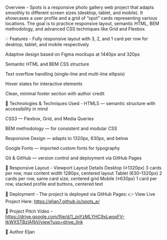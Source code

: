 Overview - Spots is a responsive photo gallery web project that adapts smoothly to different screen sizes (desktop, tablet, and mobile). It showcases a user profile and a grid of “spot” cards representing various locations. The goal is to practice responsive layout, semantic HTML, BEM methodology, and advanced CSS techniques like Grid and Flexbox.

💡 Features - Fully responsive layout with 3, 2, and 1 card per row for desktop, tablet, and mobile respectively

Adaptive design based on Figma mockups at 1440px and 320px

Semantic HTML and BEM CSS structure

Text overflow handling (single-line and multi-line ellipsis)

Hover states for interactive elements

Clean, minimal footer section with author credit

🧠 Technologies & Techniques Used - HTML5 — semantic structure with accessibility in mind

CSS3 — Flexbox, Grid, and Media Queries

BEM methodology — for consistent and modular CSS

Responsive Design — adapts to 1320px, 630px, and below

Google Fonts — imported custom fonts for typography

Git & GitHub — version control and deployment via GitHub Pages

📱 Responsive Layout - Viewport Layout Details Desktop (≥1320px) 3 cards per row, max content width 1280px, centered layout Tablet (630–1320px) 2 cards per row, same card size, centered grid Mobile (≤630px) 1 card per row, stacked profile and buttons, centered text

🚀 Deployment - The project is deployed via GitHub Pages: 👉 View Live Project Here: https://eljan7.github.io/spots_e/

🎥 Project Pitch Video - https://drive.google.com/file/d/1_zoYzMLYHC9xLwosFV-tkWXSTBzIAfbV/view?usp=drive_link

🧾 Author Eljan
